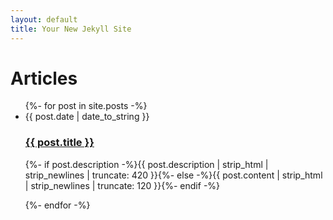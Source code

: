 ```yaml
---
layout: default
title: Your New Jekyll Site
---
```


<div id="articles">
  <h1>Articles</h1>
  <ul class="posts noList">
    {%- for post in site.posts -%}
      <li>
      	<span class="date">{{ post.date | date_to_string }}</span>
      	<h3><a href="{{ post.url }}">{{ post.title }}</a></h3>
      	<p class="description">{%- if post.description -%}{{ post.description  | strip_html | strip_newlines | truncate: 420 }}{%- else -%}{{ post.content | strip_html | strip_newlines | truncate: 120 }}{%- endif -%}</p>
      </li>
    {%- endfor -%}
  </ul>
</div>